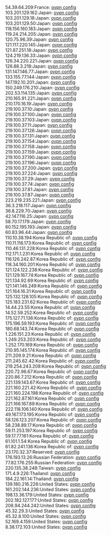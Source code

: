 54.39.64.209:France: [ovpn config](vpn/54_39_64_209.ovpn)  
103.201.129.162:Japan: [ovpn config](vpn/103_201_129_162.ovpn)  
103.201.129.18:Japan: [ovpn config](vpn/103_201_129_18.ovpn)  
103.201.129.50:Japan: [ovpn config](vpn/103_201_129_50.ovpn)  
118.156.160.183:Japan: [ovpn config](vpn/118_156_160_183.ovpn)  
119.24.214.205:Japan: [ovpn config](vpn/119_24_214_205.ovpn)  
120.75.96.39:Japan: [ovpn config](vpn/120_75_96_39.ovpn)  
121.117.220.145:Japan: [ovpn config](vpn/121_117_220_145.ovpn)  
121.87.251.18:Japan: [ovpn config](vpn/121_87_251_18.ovpn)  
124.219.136.33:Japan: [ovpn config](vpn/124_219_136_33.ovpn)  
126.34.220.221:Japan: [ovpn config](vpn/126_34_220_221.ovpn)  
126.88.3.218:Japan: [ovpn config](vpn/126_88_3_218.ovpn)  
131.147.146.77:Japan: [ovpn config](vpn/131_147_146_77.ovpn)  
133.155.77.144:Japan: [ovpn config](vpn/133_155_77_144.ovpn)  
147.192.10.201:Japan: [ovpn config](vpn/147_192_10_201.ovpn)  
150.249.176.210:Japan: [ovpn config](vpn/150_249_176_210.ovpn)  
202.53.114.135:Japan: [ovpn config](vpn/202_53_114_135.ovpn)  
210.165.91.221:Japan: [ovpn config](vpn/210_165_91_221.ovpn)  
210.170.16.19:Japan: [ovpn config](vpn/210_170_16_19.ovpn)  
219.100.37.10:Japan: [ovpn config](vpn/219_100_37_10.ovpn)  
219.100.37.100:Japan: [ovpn config](vpn/219_100_37_100.ovpn)  
219.100.37.103:Japan: [ovpn config](vpn/219_100_37_103.ovpn)  
219.100.37.11:Japan: [ovpn config](vpn/219_100_37_11.ovpn)  
219.100.37.126:Japan: [ovpn config](vpn/219_100_37_126.ovpn)  
219.100.37.131:Japan: [ovpn config](vpn/219_100_37_131.ovpn)  
219.100.37.154:Japan: [ovpn config](vpn/219_100_37_154.ovpn)  
219.100.37.158:Japan: [ovpn config](vpn/219_100_37_158.ovpn)  
219.100.37.159:Japan: [ovpn config](vpn/219_100_37_159.ovpn)  
219.100.37.190:Japan: [ovpn config](vpn/219_100_37_190.ovpn)  
219.100.37.196:Japan: [ovpn config](vpn/219_100_37_196.ovpn)  
219.100.37.200:Japan: [ovpn config](vpn/219_100_37_200.ovpn)  
219.100.37.224:Japan: [ovpn config](vpn/219_100_37_224.ovpn)  
219.100.37.29:Japan: [ovpn config](vpn/219_100_37_29.ovpn)  
219.100.37.74:Japan: [ovpn config](vpn/219_100_37_74.ovpn)  
219.100.37.81:Japan: [ovpn config](vpn/219_100_37_81.ovpn)  
219.100.37.87:Japan: [ovpn config](vpn/219_100_37_87.ovpn)  
223.219.235.221:Japan: [ovpn config](vpn/223_219_235_221.ovpn)  
36.3.218.117:Japan: [ovpn config](vpn/36_3_218_117.ovpn)  
36.8.229.70:Japan: [ovpn config](vpn/36_8_229_70.ovpn)  
42.147.116.25:Japan: [ovpn config](vpn/42_147_116_25.ovpn)  
58.70.17.179:Japan: [ovpn config](vpn/58_70_17_179.ovpn)  
60.152.195.193:Japan: [ovpn config](vpn/60_152_195_193.ovpn)  
60.83.96.44:Japan: [ovpn config](vpn/60_83_96_44.ovpn)  
110.10.38.194:Korea Republic of: [ovpn config](vpn/110_10_38_194.ovpn)  
110.11.116.173:Korea Republic of: [ovpn config](vpn/110_11_116_173.ovpn)  
110.46.131.228:Korea Republic of: [ovpn config](vpn/110_46_131_228.ovpn)  
112.171.1.231:Korea Republic of: [ovpn config](vpn/112_171_1_231.ovpn)  
116.126.242.87:Korea Republic of: [ovpn config](vpn/116_126_242_87.ovpn)  
118.34.160.201:Korea Republic of: [ovpn config](vpn/118_34_160_201.ovpn)  
121.124.122.238:Korea Republic of: [ovpn config](vpn/121_124_122_238.ovpn)  
121.129.167.74:Korea Republic of: [ovpn config](vpn/121_129_167_74.ovpn)  
121.134.92.69:Korea Republic of: [ovpn config](vpn/121_134_92_69.ovpn)  
121.141.146.249:Korea Republic of: [ovpn config](vpn/121_141_146_249.ovpn)  
121.164.16.31:Korea Republic of: [ovpn config](vpn/121_164_16_31.ovpn)  
125.132.128.105:Korea Republic of: [ovpn config](vpn/125_132_128_105.ovpn)  
125.183.231.62:Korea Republic of: [ovpn config](vpn/125_183_231_62.ovpn)  
14.44.23.55:Korea Republic of: [ovpn config](vpn/14_44_23_55.ovpn)  
14.52.59.252:Korea Republic of: [ovpn config](vpn/14_52_59_252.ovpn)  
175.127.71.136:Korea Republic of: [ovpn config](vpn/175_127_71_136.ovpn)  
175.196.59.193:Korea Republic of: [ovpn config](vpn/175_196_59_193.ovpn)  
180.68.143.74:Korea Republic of: [ovpn config](vpn/180_68_143_74.ovpn)  
1.226.151.23:Korea Republic of: [ovpn config](vpn/1_226_151_23.ovpn)  
1.249.253.203:Korea Republic of: [ovpn config](vpn/1_249_253_203.ovpn)  
1.252.170.169:Korea Republic of: [ovpn config](vpn/1_252_170_169.ovpn)  
210.95.145.174:Korea Republic of: [ovpn config](vpn/210_95_145_174.ovpn)  
211.209.9.21:Korea Republic of: [ovpn config](vpn/211_209_9_21.ovpn)  
211.245.62.42:Korea Republic of: [ovpn config](vpn/211_245_62_42.ovpn)  
219.254.243.208:Korea Republic of: [ovpn config](vpn/219_254_243_208.ovpn)  
220.72.96.67:Korea Republic of: [ovpn config](vpn/220_72_96_67.ovpn)  
220.86.7.212:Korea Republic of: [ovpn config](vpn/220_86_7_212.ovpn)  
221.139.143.67:Korea Republic of: [ovpn config](vpn/221_139_143_67.ovpn)  
221.160.221.42:Korea Republic of: [ovpn config](vpn/221_160_221_42.ovpn)  
221.160.224.198:Korea Republic of: [ovpn config](vpn/221_160_224_198.ovpn)  
221.162.87.161:Korea Republic of: [ovpn config](vpn/221_162_87_161.ovpn)  
221.166.167.89:Korea Republic of: [ovpn config](vpn/221_166_167_89.ovpn)  
222.118.106.140:Korea Republic of: [ovpn config](vpn/222_118_106_140.ovpn)  
49.167.173.195:Korea Republic of: [ovpn config](vpn/49_167_173_195.ovpn)  
58.126.123.207:Korea Republic of: [ovpn config](vpn/58_126_123_207.ovpn)  
58.238.89.17:Korea Republic of: [ovpn config](vpn/58_238_89_17.ovpn)  
59.11.253.197:Korea Republic of: [ovpn config](vpn/59_11_253_197.ovpn)  
59.17.77.161:Korea Republic of: [ovpn config](vpn/59_17_77_161.ovpn)  
61.101.1.54:Korea Republic of: [ovpn config](vpn/61_101_1_54.ovpn)  
61.82.241.136:Korea Republic of: [ovpn config](vpn/61_82_241_136.ovpn)  
23.170.32.37:Reserved: [ovpn config](vpn/23_170_32_37.ovpn)  
176.193.13.26:Russian Federation: [ovpn config](vpn/176_193_13_26.ovpn)  
77.82.176.255:Russian Federation: [ovpn config](vpn/77_82_176_255.ovpn)  
220.135.38.248:Taiwan: [ovpn config](vpn/220_135_38_248.ovpn)  
171.4.9.226:Thailand: [ovpn config](vpn/171_4_9_226.ovpn)  
184.22.161.14:Thailand: [ovpn config](vpn/184_22_161_14.ovpn)  
139.180.216.226:United States: [ovpn config](vpn/139_180_216_226.ovpn)  
161.202.144.236:United States: [ovpn config](vpn/161_202_144_236.ovpn)  
198.13.36.179:United States: [ovpn config](vpn/198_13_36_179.ovpn)  
202.182.127.177:United States: [ovpn config](vpn/202_182_127_177.ovpn)  
208.94.244.242:United States: [ovpn config](vpn/208_94_244_242.ovpn)  
45.32.29.3:United States: [ovpn config](vpn/45_32_29_3.ovpn)  
45.32.8.100:United States: [ovpn config](vpn/45_32_8_100.ovpn)  
52.169.4.159:United States: [ovpn config](vpn/52_169_4_159.ovpn)  
8.38.172.103:United States: [ovpn config](vpn/8_38_172_103.ovpn)  
